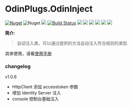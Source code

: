 # OdinPlugs.OdinInject

[![Nuget](https://img.shields.io/nuget/v/OdinPlugs.OdinInject)](https://www.nuget.org/packages/OdinPlugs.OdinInject/) ![Nuget](https://img.shields.io/nuget/dt/OdinPlugs.OdinInject) ![](https://img.shields.io/badge/version-1.0.6-brightgreen.svg) [![Build Status](https://travis-ci.com/odinsam/OdinPlugs.OdinInject.svg?branch=master)](https://travis-ci.com/odinsam/OdinPlugs.OdinInject) ![](https://img.shields.io/github/issues/odinsam/OdinPlugs.OdinInject) ![](https://img.shields.io/github/forks/odinsam/OdinPlugs.OdinInject) ![](https://img.shields.io/github/stars/odinsam/OdinPlugs.OdinInject) ![](https://img.shields.io/badge/platform-.Net_Core_5.0-brightgreen.svg) ![](https://img.shields.io/github/license/odinsam/OdinPlugs.OdinInject) [![](https://img.shields.io/badge/Blog-odinsam.com-blue.svg)](https://odinsam.com)

**简介:**

> 自动注入类，可以通过提供的方法自动注入符合规则的类型.

具体使用，请看[使用手册](https://github.com/odinsam/OdinPlugs.OdinInject/blob/master/doc/doc.md)

### changelog

v1.0.6

-   HttpClient 添加 accesstoken 参数
-   增加 Identity Server 注入
-   console 控制台基础注入
